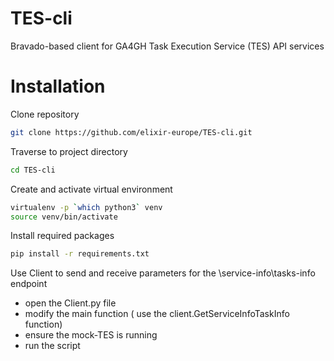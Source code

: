 # TES-cli

Bravado-based client for GA4GH Task Execution Service (TES) API services

# Installation

Clone repository

```bash
git clone https://github.com/elixir-europe/TES-cli.git
```

Traverse to project directory

```bash
cd TES-cli
```

Create and activate virtual environment

```bash
virtualenv -p `which python3` venv
source venv/bin/activate
```

Install required packages

```bash
pip install -r requirements.txt
```

Use Client to send and receive parameters for the \service-info\tasks-info endpoint
   - open the Client.py file
   - modify the main function ( use the client.GetServiceInfoTaskInfo function)
   - ensure the mock-TES is running 
   - run the script 